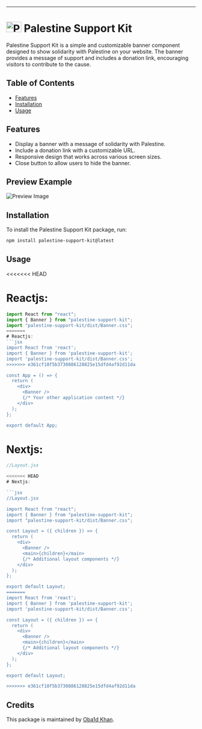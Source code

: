---

# <img src="https://cdn3.emoji.gg/emojis/1893-palestine-flag.png" width="40" height="28" alt="Palestine Flag"> Palestine Support Kit

Palestine Support Kit is a simple and customizable banner component designed to show solidarity with Palestine on your website. The banner provides a message of support and includes a donation link, encouraging visitors to contribute to the cause.

## Table of Contents

- [Features](#features)
- [Installation](#installation)
- [Usage](#usage)

## Features

- Display a banner with a message of solidarity with Palestine.
- Include a donation link with a customizable URL.
- Responsive design that works across various screen sizes.
- Close button to allow users to hide the banner.

## Preview Example

![Preview Image](https://i.imgur.com/NafRu3D.png)

## Installation

To install the Palestine Support Kit package, run:

```bash
npm install palestine-support-kit@latest
```

## Usage
<<<<<<< HEAD

# Reactjs:

```jsx
import React from "react";
import { Banner } from "palestine-support-kit";
import "palestine-support-kit/dist/Banner.css";
=======
# Reactjs:
```jsx
import React from 'react';
import { Banner } from 'palestine-support-kit';
import 'palestine-support-kit/dist/Banner.css';
>>>>>>> e361cf10f5b3730886128825e15dfd4af92d11da

const App = () => {
  return (
    <div>
      <Banner />
      {/* Your other application content */}
    </div>
  );
};

export default App;

```
# Nextjs:
```jsx
//Layout.jsx

<<<<<<< HEAD
# Nextjs:

```jsx
//Layout.jsx

import React from "react";
import { Banner } from "palestine-support-kit";
import "palestine-support-kit/dist/Banner.css";

const Layout = ({ children }) => {
  return (
    <div>
      <Banner />
      <main>{children}</main>
      {/* Additional layout components */}
    </div>
  );
};

export default Layout;
=======
import React from 'react';
import { Banner } from 'palestine-support-kit';
import 'palestine-support-kit/dist/Banner.css';

const Layout = ({ children }) => {
  return (
    <div>
      <Banner />
      <main>{children}</main>
      {/* Additional layout components */}
    </div>
  );
};

export default Layout;

>>>>>>> e361cf10f5b3730886128825e15dfd4af92d11da
```

## Credits

This package is maintained by [Oba1d Khan](https://github.com/Oba1d-Khan).
